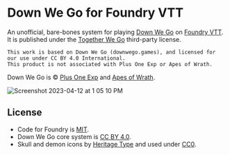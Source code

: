 # Down We Go for Foundry VTT

An unofficial, bare-bones system for playing [Down We Go](https://plusoneexp.com/collections/1-games/products/down-we-go-hardback) on [Foundry VTT](https://foundryvtt.com/). It is published under the [Together We Go](https://tonyplusone.itch.io/together-we-go) third-party license.

```
This work is based on Down We Go (downwego.games), and licensed for our use under CC BY 4.0 International.
This product is not associated with Plus One Exp or Apes of Wrath.
```

Down We Go is © [Plus One Exp](https://plusoneexp.com/) and [Apes of Wrath](https://apesofwrath.itch.io/).

![Screenshot 2023-04-12 at 1 05 10 PM](https://user-images.githubusercontent.com/189172/231545607-d2da21e1-e75a-41d6-a593-3b58350fd771.png)

## License

* Code for Foundry is [MIT](https://en.wikipedia.org/wiki/MIT_License).
* Down We Go core system is [CC BY 4.0](https://creativecommons.org/licenses/by/4.0/).
* Skull and demon icons by [Heritage Type](https://www.heritagetype.com/pages/free-vintage-illustrations) and used under [CC0](https://creativecommons.org/publicdomain/zero/1.0/).
